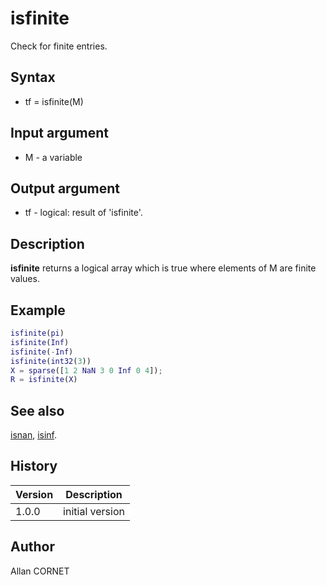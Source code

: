 # isfinite

Check for finite entries.

## Syntax

- tf = isfinite(M)

## Input argument

- M - a variable

## Output argument

- tf - logical: result of 'isfinite'.

## Description

  <p><b>isfinite</b> returns a logical array which is true where elements of M are finite values.</p>

## Example

```matlab
isfinite(pi)
isfinite(Inf)
isfinite(-Inf)
isfinite(int32(3))
X = sparse([1 2 NaN 3 0 Inf 0 4]);
R = isfinite(X)
```

## See also

[isnan](isnan.md), [isinf](isinf.md).

## History

| Version | Description     |
| ------- | --------------- |
| 1.0.0   | initial version |

## Author

Allan CORNET
